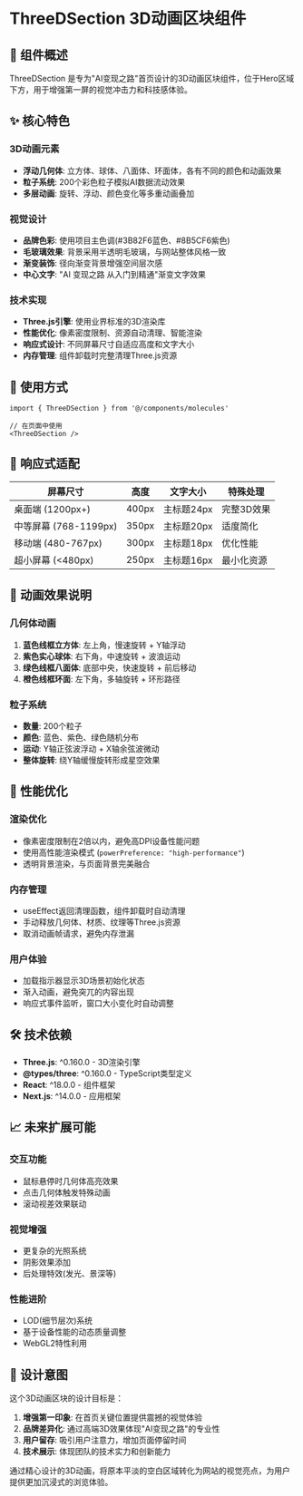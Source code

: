 # ThreeDSection 3D动画区块组件

## 🎯 组件概述

ThreeDSection 是专为"AI变现之路"首页设计的3D动画区块组件，位于Hero区域下方，用于增强第一屏的视觉冲击力和科技感体验。

## ✨ 核心特色

### 3D动画元素
- **浮动几何体**: 立方体、球体、八面体、环面体，各有不同的颜色和动画效果
- **粒子系统**: 200个彩色粒子模拟AI数据流动效果
- **多层动画**: 旋转、浮动、颜色变化等多重动画叠加

### 视觉设计
- **品牌色彩**: 使用项目主色调(#3B82F6蓝色、#8B5CF6紫色)
- **毛玻璃效果**: 背景采用半透明毛玻璃，与网站整体风格一致
- **渐变装饰**: 径向渐变背景增强空间层次感
- **中心文字**: "AI 变现之路 从入门到精通"渐变文字效果

### 技术实现
- **Three.js引擎**: 使用业界标准的3D渲染库
- **性能优化**: 像素密度限制、资源自动清理、智能渲染
- **响应式设计**: 不同屏幕尺寸自适应高度和文字大小
- **内存管理**: 组件卸载时完整清理Three.js资源

## 🚀 使用方式

```tsx
import { ThreeDSection } from '@/components/molecules'

// 在页面中使用
<ThreeDSection />
```

## 📱 响应式适配

| 屏幕尺寸 | 高度 | 文字大小 | 特殊处理 |
|----------|------|----------|----------|
| 桌面端 (1200px+) | 400px | 主标题24px | 完整3D效果 |
| 中等屏幕 (768-1199px) | 350px | 主标题20px | 适度简化 |
| 移动端 (480-767px) | 300px | 主标题18px | 优化性能 |
| 超小屏幕 (<480px) | 250px | 主标题16px | 最小化资源 |

## 🎨 动画效果说明

### 几何体动画
1. **蓝色线框立方体**: 左上角，慢速旋转 + Y轴浮动
2. **紫色实心球体**: 右下角，中速旋转 + 波浪运动
3. **绿色线框八面体**: 底部中央，快速旋转 + 前后移动
4. **橙色线框环面**: 左下角，多轴旋转 + 环形路径

### 粒子系统
- **数量**: 200个粒子
- **颜色**: 蓝色、紫色、绿色随机分布
- **运动**: Y轴正弦波浮动 + X轴余弦波微动
- **整体旋转**: 绕Y轴缓慢旋转形成星空效果

## 🔧 性能优化

### 渲染优化
- 像素密度限制在2倍以内，避免高DPI设备性能问题
- 使用高性能渲染模式 (`powerPreference: "high-performance"`)
- 透明背景渲染，与页面背景完美融合

### 内存管理
- useEffect返回清理函数，组件卸载时自动清理
- 手动释放几何体、材质、纹理等Three.js资源
- 取消动画帧请求，避免内存泄漏

### 用户体验
- 加载指示器显示3D场景初始化状态
- 渐入动画，避免突兀的内容出现
- 响应式事件监听，窗口大小变化时自动调整

## 🛠 技术依赖

- **Three.js**: ^0.160.0 - 3D渲染引擎
- **@types/three**: ^0.160.0 - TypeScript类型定义
- **React**: ^18.0.0 - 组件框架
- **Next.js**: ^14.0.0 - 应用框架

## 📈 未来扩展可能

### 交互功能
- 鼠标悬停时几何体高亮效果
- 点击几何体触发特殊动画
- 滚动视差效果联动

### 视觉增强
- 更复杂的光照系统
- 阴影效果添加
- 后处理特效(发光、景深等)

### 性能进阶
- LOD(细节层次)系统
- 基于设备性能的动态质量调整
- WebGL2特性利用

## 🎯 设计意图

这个3D动画区块的设计目标是：

1. **增强第一印象**: 在首页关键位置提供震撼的视觉体验
2. **品牌差异化**: 通过高端3D效果体现"AI变现之路"的专业性
3. **用户留存**: 吸引用户注意力，增加页面停留时间
4. **技术展示**: 体现团队的技术实力和创新能力

通过精心设计的3D动画，将原本平淡的空白区域转化为网站的视觉亮点，为用户提供更加沉浸式的浏览体验。 